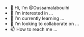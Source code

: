 - 👋 Hi, I’m @Oussamalabouihi
- 👀 I’m interested in ...
- 🌱 I’m currently learning ...
- 💞️ I’m looking to collaborate on ...
- 📫 How to reach me ...

<!---
Oussamalabouihi/Oussamalabouihi is a ✨ special ✨ repository because its `README.md` (this file) appears on your GitHub profile.
You can click the Preview link to take a look at your changes.
--->
